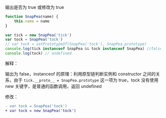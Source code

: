 输出是否为 true 或修改为 true

```js
function SnapPea(name) {
	this.name = name
}
 
var tick = new SnapPea('tick')
var tock = SnapPea('tock')
// var tock = setPrototypeOf(SnapPea('tock'), SnapPea.prototype)  
console.log(tick instanceof SnapPea && tock instanceof SnapPea) //false
console.log(tock) // undefined
```

解释：

输出为 false，instanceof 的原理：利用原型链判断实例和 constructor 之间的关系，由于 `tick.__proto__ = SnapPea.prototype` 这一项为 true，tock 没有使用 new 关键字，是普通的函数调用，返回 undefined

修改：

```diff
- var tock = SnapPea('tock')
+ var tock = new SnapPea('tock')
```